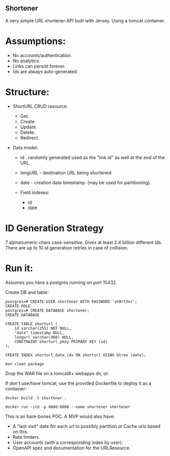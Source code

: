 ## Shortener

A very simple URL shortener API built with Jersey. Using a tomcat container.

# Assumptions:

- No accounts/authentication.
- No analytics.
- Links can persist forever.
- Ids are always auto-generated.

# Structure:

 - ShortURL CRUD resource:
   
   - Get.
   - Create.
   - Update.
   - Delete.
   - Redirect.

 - Data model:

   - id . randomly generated used as the "link id" as well at the end of the URL.
   - longURL - destination URL being shortened.
   - date - creation date timestamp. (may be used for partitioning).

   - Field indexes:

     - id
     - date

# ID Generation Strategy

7 alphanumeric chars case-sensitive. Gives at least 2.4 billion different ids. There are up to 10 id generation retries in case of collision. 


# Run it:

Assumes you have a postgres running on port 15432.

Create DB and table:

```
postgres=# CREATE USER shortener WITH PASSWORD 'sh0rt3nr';
CREATE ROLE
postgres=# CREATE DATABASE shortener;
CREATE DATABASE

CREATE TABLE shorturl (
	id varchar(255) NOT NULL,
	"date" timestamp NULL,
	longurl varchar(400) NULL,
	CONSTRAINT shorturl_pkey PRIMARY KEY (id)
);

CREATE INDEX shorturl_date_idx ON shorturl USING btree (date);
```

```
mvn clean package
```
Drop the WAR file on a tomcat8+ webapps dir, or:

If don't use/have tomcat, use the provided Dockerfile to deploy it as a container:

```
docker build -t shortener .

docker run -itd -p 8080:8080 --name shortener shortener 

```

This is an bare-bones POC. A MVP would also have:

- A "last visit" date for each url to possibly partition or Cache urls based on this.
- Rate limiters.
- User accounts (with a corresponding index by user).
- OpenAPI spec and documentation for the URLResource.




